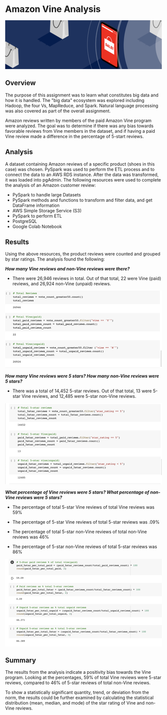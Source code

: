 # Amazon Vine Analysis

![mod16.png](PNGs/mod16.png)


## Overview 

The purpose of this assignment was to learn what constitutes big data and how it is handled. The "big data" ecosystem was explored including Hadoop, the four Vs, MapReduce, and Spark. Natural language processing was also covered as part of the overall assignment. 

Amazon reviews written by members of the paid Amazon Vine program were analyzed. The goal was to determine if there was any bias towards favorable reviews from Vine members in the dataset, and if having a paid Vine review made a difference in the percentage of 5-start reviews. 


## Analysis

A dataset containing Amazon reviews of a specific product (shoes in this case) was chosen. PySpark was used to perform the ETL process and to connect the data to an AWS RDS instance. After the data was transformed, it was loaded into pgAdmin. The following resources were used to complete the analysis of an Amazon customer review: 

- PySpark to handle large Datasets
- PySpark methods and functions to transform and filter data, and get DataFrame information 
- AWS Simple Storage Service (S3)
- PySpark to perform ETL
- PostgreSQL
- Google Colab Notebook


## Results

Using the above resources, the product reviews were counted and grouped by star ratings. The analysis found the following:


***How many Vine reviews and non-Vine reviews were there?***

- There were 26,946 reviews in total. Out of that total, 22 were Vine (paid) reviews, and 26,924 non-Vine (unpaid) reviews. 

![vine_pu.PNG](PNGs/vine_pu.png)


***How many Vine reviews were 5 stars? How many non-Vine reviews were 5 stars?***

- There was a total of 14,452 5-star reviews. Out of that total, 13 were 5-star Vine reviews, and 12,485 were 5-star non-Vine reviews.


![5-star.PNG](PNGs/5-star.png)


***What percentage of Vine reviews were 5 stars? What percentage of non-Vine reviews were 5 stars?***

- The percentage of total 5-star Vine reviews of total Vine reviews was 59%
- The percentage of 5-star Vine reviews of total 5-star reviews was .09%

- The percentage of total 5-star non-Vine reviews of total non-Vine reviews was 46% 
- The percentage of 5-star non-Vine reviews of total 5-star reviews was 86%


![perc.PNG](PNGs/perc.png)


## Summary

The results from the analysis indicate a positivity bias towards the Vine program. Looking at the percentages, 59% of total Vine reviews were 5-star reviews, compared to 46% of 5-star reviews of total non-Vine reviews. 

To show a statistically significant quantity, trend, or deviation from the norm, the results could be further examined by calculating the statistical distribution (mean, median, and mode) of the star rating of Vine and non-Vine reviews. 